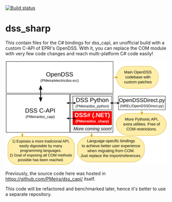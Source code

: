 [![Build status](https://ci.appveyor.com/api/projects/status/70wbkj1j4s8us30e/branch/master?svg=true)](https://ci.appveyor.com/project/PMeira/dss-sharp/branch/master)

# dss_sharp

This contain files for the C# bindings for dss_capi, an unofficial build with a custom C-API of EPRI's OpenDSS. With it, you can replace the COM module with very few code changes and reach multi-platform C# code easily!

<p align="center">
    <img alt="Overview of related repositories" src="https://raw.githubusercontent.com/PMeira/dss_sharp/master/docs/images/repomap.svg?sanitize=true" width=600>
</p>

Previously, the source code here was hosted in https://github.com/PMeira/dss_capi/ itself. 

This code will be refactored and benchmarked later, hence it's better to use a separate repository.

